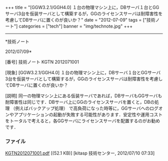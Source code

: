 ﻿+++
title = "[GGW3.2.1/GGH4.0] １台の物理マシン上に，DBサーバ１台とGGサーバ3台を仮装サーバとして構築するが，GGのライセンスサーバは耐障害性を考慮してDBサーバに置くのが良いか？"
date = "2012-07-09"
tags = ["技術ノート"]
categories = ["tech"]
banner = "img/technote.jpg"
+++

-----------------------------------------------------------------------------------------------------------------------------

*技術ノート

2012/07/09*


[番号]
技術ノート KGTN 2012071001

[現象]
[GGW3.2.1/GGH4.0]
１台の物理マシン上に，DBサーバ１台とGGサーバ3台を仮装サーバとして構築するが，GGのライセンスサーバは耐障害性を考慮してDBサーバに置くのが良いか？

[説明]
同一の物理マシン上にある仮装サーバであれば，DBサーバもGGサーバも耐障害性は同じです．DBサーバ上にGGのライセンスサーバを置くと，DBの処理
（例えばバックアップ処理）
で高負荷になった時等に，GGサーバへのログオンやアプリケーションの起動が失敗する可能性があります．安定性や運用コストをトータルで考えると，各GGサーバにライセンスサーバを配置するのがお勧めです．


### ファイル

 
 


[KGTN2012071001.pdf](http://techreport.kitasp.net/attachments/download/941/KGTN2012071001.pdf)
 [(52.1 KB)] [kitasp 技術センター, 2012/07/10
07:33]


 


 

